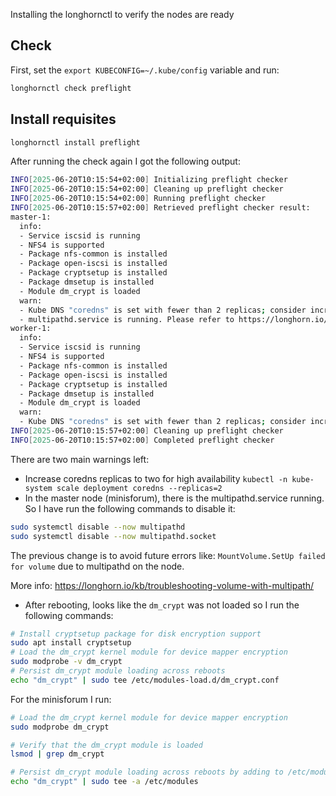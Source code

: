 
Installing the longhornctl to verify the nodes are ready

## Check

First, set the `export KUBECONFIG=~/.kube/config` variable and run:

```bash
longhornctl check preflight
```

## Install requisites

```bash
longhornctl install preflight
```

After running the check again I got the following output:

```bash
INFO[2025-06-20T10:15:54+02:00] Initializing preflight checker
INFO[2025-06-20T10:15:54+02:00] Cleaning up preflight checker
INFO[2025-06-20T10:15:54+02:00] Running preflight checker
INFO[2025-06-20T10:15:57+02:00] Retrieved preflight checker result:
master-1:
  info:
  - Service iscsid is running
  - NFS4 is supported
  - Package nfs-common is installed
  - Package open-iscsi is installed
  - Package cryptsetup is installed
  - Package dmsetup is installed
  - Module dm_crypt is loaded
  warn:
  - Kube DNS "coredns" is set with fewer than 2 replicas; consider increasing replica count for high availability
  - multipathd.service is running. Please refer to https://longhorn.io/kb/troubleshooting-volume-with-multipath/ for more information.
worker-1:
  info:
  - Service iscsid is running
  - NFS4 is supported
  - Package nfs-common is installed
  - Package open-iscsi is installed
  - Package cryptsetup is installed
  - Package dmsetup is installed
  - Module dm_crypt is loaded
  warn:
  - Kube DNS "coredns" is set with fewer than 2 replicas; consider increasing replica count for high availability
INFO[2025-06-20T10:15:57+02:00] Cleaning up preflight checker
INFO[2025-06-20T10:15:57+02:00] Completed preflight checker
```

There are two main warnings left:
- Increase coredns replicas to two for high availability `kubectl -n kube-system scale deployment coredns --replicas=2`
- In the master node (minisforum), there is the multipathd.service running. So I have run the following commands to disable it:

```bash 
sudo systemctl disable --now multipathd
sudo systemctl disable --now multipathd.socket
```
The previous change is to avoid future errors like: `MountVolume.SetUp failed for volume` due to multipathd on the node.

More info: https://longhorn.io/kb/troubleshooting-volume-with-multipath/


- After rebooting, looks like the `dm_crypt` was not loaded so I run the following commands:

```bash
# Install cryptsetup package for disk encryption support
sudo apt install cryptsetup 
# Load the dm_crypt kernel module for device mapper encryption
sudo modprobe -v dm_crypt 
# Persist dm_crypt module loading across reboots
echo "dm_crypt" | sudo tee /etc/modules-load.d/dm_crypt.conf
```

For the minisforum I run:
```bash
# Load the dm_crypt kernel module for device mapper encryption
sudo modprobe dm_crypt

# Verify that the dm_crypt module is loaded
lsmod | grep dm_crypt

# Persist dm_crypt module loading across reboots by adding to /etc/modules
echo "dm_crypt" | sudo tee -a /etc/modules
```
